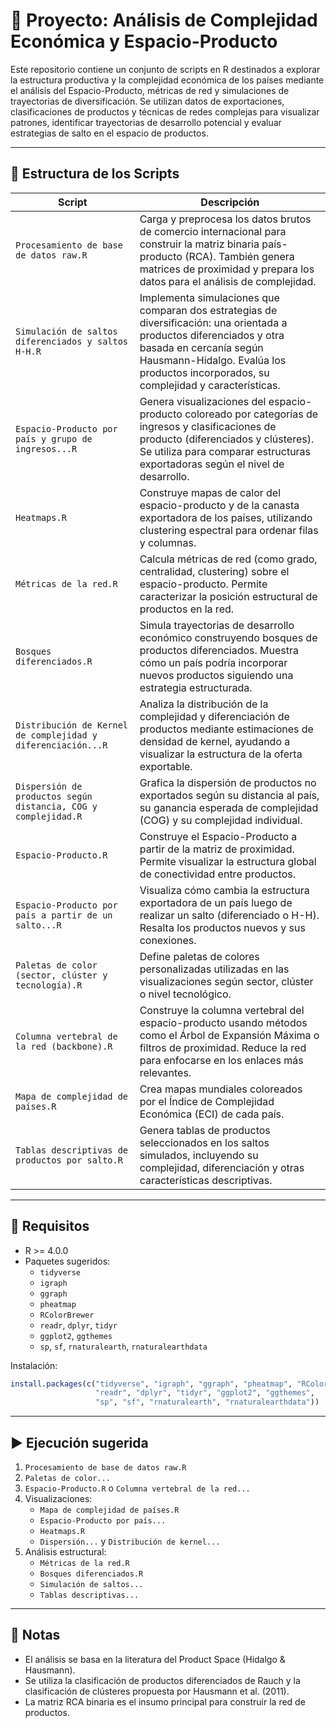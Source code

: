 # 🧠 Proyecto: Análisis de Complejidad Económica y Espacio-Producto

Este repositorio contiene un conjunto de scripts en R destinados a explorar la estructura productiva y la complejidad económica de los países mediante el análisis del Espacio-Producto, métricas de red y simulaciones de trayectorias de diversificación. Se utilizan datos de exportaciones, clasificaciones de productos y técnicas de redes complejas para visualizar patrones, identificar trayectorias de desarrollo potencial y evaluar estrategias de salto en el espacio de productos.

---

## 📁 Estructura de los Scripts

| Script | Descripción |
|--------|-------------|
| `Procesamiento de base de datos raw.R` | Carga y preprocesa los datos brutos de comercio internacional para construir la matriz binaria país-producto (RCA). También genera matrices de proximidad y prepara los datos para el análisis de complejidad. |
| `Simulación de saltos diferenciados y saltos H-H.R` | Implementa simulaciones que comparan dos estrategias de diversificación: una orientada a productos diferenciados y otra basada en cercanía según Hausmann-Hidalgo. Evalúa los productos incorporados, su complejidad y características. |
| `Espacio-Producto por país y grupo de ingresos...R` | Genera visualizaciones del espacio-producto coloreado por categorías de ingresos y clasificaciones de producto (diferenciados y clústeres). Se utiliza para comparar estructuras exportadoras según el nivel de desarrollo. |
| `Heatmaps.R` | Construye mapas de calor del espacio-producto y de la canasta exportadora de los países, utilizando clustering espectral para ordenar filas y columnas. |
| `Métricas de la red.R` | Calcula métricas de red (como grado, centralidad, clustering) sobre el espacio-producto. Permite caracterizar la posición estructural de productos en la red. |
| `Bosques diferenciados.R` | Simula trayectorias de desarrollo económico construyendo bosques de productos diferenciados. Muestra cómo un país podría incorporar nuevos productos siguiendo una estrategia estructurada. |
| `Distribución de Kernel de complejidad y diferenciación...R` | Analiza la distribución de la complejidad y diferenciación de productos mediante estimaciones de densidad de kernel, ayudando a visualizar la estructura de la oferta exportable. |
| `Dispersión de productos según distancia, COG y complejidad.R` | Grafica la dispersión de productos no exportados según su distancia al país, su ganancia esperada de complejidad (COG) y su complejidad individual. |
| `Espacio-Producto.R` | Construye el Espacio-Producto a partir de la matriz de proximidad. Permite visualizar la estructura global de conectividad entre productos. |
| `Espacio-Producto por país a partir de un salto...R` | Visualiza cómo cambia la estructura exportadora de un país luego de realizar un salto (diferenciado o H-H). Resalta los productos nuevos y sus conexiones. |
| `Paletas de color (sector, clúster y tecnología).R` | Define paletas de colores personalizadas utilizadas en las visualizaciones según sector, clúster o nivel tecnológico. |
| `Columna vertebral de la red (backbone).R` | Construye la columna vertebral del espacio-producto usando métodos como el Árbol de Expansión Máxima o filtros de proximidad. Reduce la red para enfocarse en los enlaces más relevantes. |
| `Mapa de complejidad de países.R` | Crea mapas mundiales coloreados por el Índice de Complejidad Económica (ECI) de cada país. |
| `Tablas descriptivas de productos por salto.R` | Genera tablas de productos seleccionados en los saltos simulados, incluyendo su complejidad, diferenciación y otras características descriptivas. |

---

## 🧰 Requisitos

- R >= 4.0.0
- Paquetes sugeridos:
  - `tidyverse`
  - `igraph`
  - `ggraph`
  - `pheatmap`
  - `RColorBrewer`
  - `readr`, `dplyr`, `tidyr`
  - `ggplot2`, `ggthemes`
  - `sp`, `sf`, `rnaturalearth`, `rnaturalearthdata`

Instalación:

```r
install.packages(c("tidyverse", "igraph", "ggraph", "pheatmap", "RColorBrewer", 
                   "readr", "dplyr", "tidyr", "ggplot2", "ggthemes", 
                   "sp", "sf", "rnaturalearth", "rnaturalearthdata"))
```

---

## ▶️ Ejecución sugerida

1. `Procesamiento de base de datos raw.R`
2. `Paletas de color...`
3. `Espacio-Producto.R` o `Columna vertebral de la red...`
4. Visualizaciones:
   - `Mapa de complejidad de países.R`
   - `Espacio-Producto por país...`
   - `Heatmaps.R`
   - `Dispersión...` y `Distribución de kernel...`
5. Análisis estructural:
   - `Métricas de la red.R`
   - `Bosques diferenciados.R`
   - `Simulación de saltos...`
   - `Tablas descriptivas...`

---

## 📌 Notas

- El análisis se basa en la literatura del Product Space (Hidalgo & Hausmann).
- Se utiliza la clasificación de productos diferenciados de Rauch y la clasificación de clústeres propuesta por Hausmann et al. (2011).
- La matriz RCA binaria es el insumo principal para construir la red de productos.
